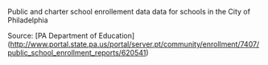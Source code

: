Public and charter school enrollement data data for schools in the City of Philadelphia

Source: [PA Department of Education] (http://www.portal.state.pa.us/portal/server.pt/community/enrollment/7407/public_school_enrollment_reports/620541)
